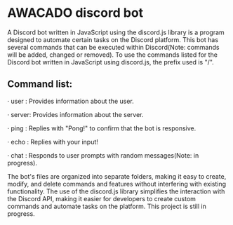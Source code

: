 # AWACADO discord bot


A Discord bot written in JavaScript using the discord.js library is a program designed to automate certain tasks on the Discord platform. This bot has several commands that can be executed within Discord(Note: commands will be added, changed or removed). To use the commands listed for the Discord bot written in JavaScript using discord.js, the prefix used is "/".

## Command list:
· user  : Provides information about the user.

· server: Provides information about the server.

· ping  : Replies with "Pong!" to confirm that the bot is responsive.

· echo  : Replies with your input!

· chat  : Responds to user prompts with random messages(Note: in progress).


The bot's files are organized into separate folders, making it easy to create, modify, and delete commands and features without interfering with existing functionality. The use of the discord.js library simplifies the interaction with the Discord API, making it easier for developers to create custom commands and automate tasks on the platform. This project is still in progress.
